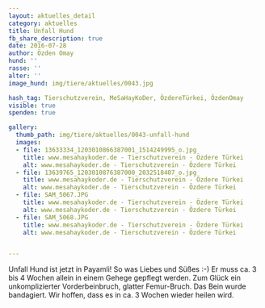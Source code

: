 ```yaml
---
layout: aktuelles_detail
category: aktuelles
title: Unfall Hund
fb_share_description: true
date: 2016-07-28
author: Özden Omay
hund: ''
rasse: ''
alter: ''
image_hund: img/tiere/aktuelles/0043.jpg

hash_tag: Tierschutzverein, MeSaHayKoDer, ÖzdereTürkei, ÖzdenOmay
visible: true
spenden: true

gallery:
  thumb_path: img/tiere/aktuelles/0043-unfall-hund
  images:
  - file: 13633334_1203010866387001_1514249995_o.jpg
    title: www.mesahaykoder.de - Tierschutzverein - Özdere Türkei
    alt: www.mesahaykoder.de - Tierschutzverein - Özdere Türkei
  - file: 13639765_1203010876387000_2032518407_o.jpg
    title: www.mesahaykoder.de - Tierschutzverein - Özdere Türkei
    alt: www.mesahaykoder.de - Tierschutzverein - Özdere Türkei
  - file: SAM_5067.JPG
    title: www.mesahaykoder.de - Tierschutzverein - Özdere Türkei
    alt: www.mesahaykoder.de - Tierschutzverein - Özdere Türkei
  - file: SAM_5068.JPG
    title: www.mesahaykoder.de - Tierschutzverein - Özdere Türkei
    alt: www.mesahaykoder.de - Tierschutzverein - Özdere Türkei


---
```


Unfall Hund ist jetzt in Payamli! 
So was Liebes und Süßes :-) Er muss ca. 3 bis 4 Wochen allein in einem Gehege gepflegt werden.
Zum Glück ein unkomplizierter Vorderbeinbruch, glatter Femur-Bruch.
Das Bein wurde bandagiert. Wir hoffen, dass es in ca. 3 Wochen wieder heilen wird.
